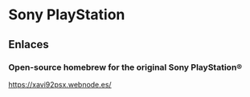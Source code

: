 # Sony PlayStation

## Enlaces

### Open-source homebrew for the original Sony PlayStation®

https://xavi92psx.webnode.es/

